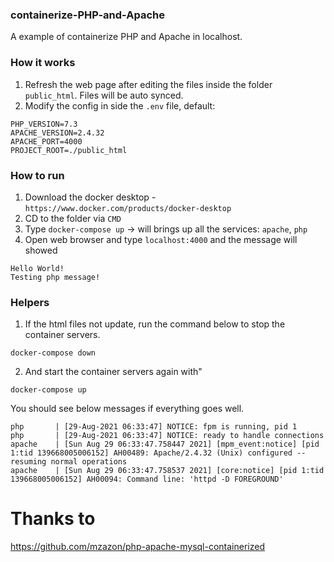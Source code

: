 ### containerize-PHP-and-Apache

A example of containerize PHP and Apache in localhost.

### How it works

1. Refresh the web page after editing the files inside the folder `public_html`. Files will be auto synced.
2. Modify the config in side the `.env` file, default:

```
PHP_VERSION=7.3
APACHE_VERSION=2.4.32
APACHE_PORT=4000
PROJECT_ROOT=./public_html
```

### How to run

1. Download the docker desktop - `https://www.docker.com/products/docker-desktop`
2. CD to the folder via `CMD`
3. Type `docker-compose up` -> will brings up all the services: `apache`, `php`
4. Open web browser and type `localhost:4000` and the message will showed

```
Hello World!
Testing php message!
```

### Helpers

1. If the html files not update, run the command below to stop the container servers.

```
docker-compose down
```

2. And start the container servers again with"

```
docker-compose up
```

You should see below messages if everything goes well.

```
php       | [29-Aug-2021 06:33:47] NOTICE: fpm is running, pid 1
php       | [29-Aug-2021 06:33:47] NOTICE: ready to handle connections
apache    | [Sun Aug 29 06:33:47.758447 2021] [mpm_event:notice] [pid 1:tid 139668005006152] AH00489: Apache/2.4.32 (Unix) configured -- resuming normal operations
apache    | [Sun Aug 29 06:33:47.758537 2021] [core:notice] [pid 1:tid 139668005006152] AH00094: Command line: 'httpd -D FOREGROUND'
```

# Thanks to

https://github.com/mzazon/php-apache-mysql-containerized
